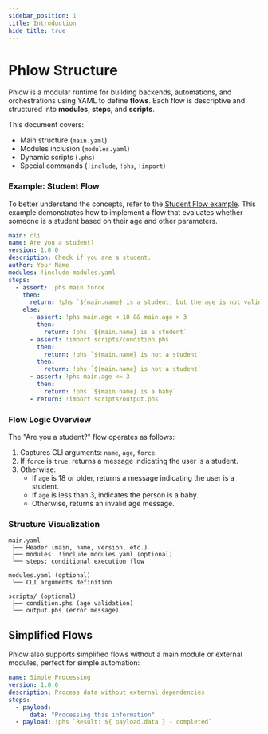 ```yaml
---
sidebar_position: 1
title: Introduction
hide_title: true
---
```

# Phlow Structure

Phlow is a modular runtime for building backends, automations, and orchestrations using YAML to define **flows**. Each flow is descriptive and structured into **modules**, **steps**, and **scripts**.

This document covers:

- Main structure (`main.yaml`)
- Modules inclusion (`modules.yaml`)
- Dynamic scripts (`.phs`)
- Special commands (`!include`, `!phs`, `!import`)

### Example: Student Flow

To better understand the concepts, refer to the [Student Flow example](https://github.com/phlowdotdev/phlow/examples/students). This example demonstrates how to implement a flow that evaluates whether someone is a student based on their age and other parameters.

```yaml
main: cli
name: Are you a student?
version: 1.0.0
description: Check if you are a student.
author: Your Name
modules: !include modules.yaml
steps:
  - assert: !phs main.force
    then:
      return: !phs `${main.name} is a student, but the age is not valid`
    else:
      - assert: !phs main.age < 18 && main.age > 3
        then:
          return: !phs `${main.name} is a student`
      - assert: !import scripts/condition.phs
        then:
          return: !phs `${main.name} is not a student`
        then:
          return: !phs `${main.name} is not a student`
      - assert: !phs main.age <= 3
        then:
          return: !phs `${main.name} is a baby`  
      - return: !import scripts/output.phs
```

###  Flow Logic Overview

The "Are you a student?" flow operates as follows:

1. Captures CLI arguments: `name`, `age`, `force`.
2. If `force` is `true`, returns a message indicating the user is a student.
3. Otherwise:
    - If `age` is 18 or older, returns a message indicating the user is a student.
    - If `age` is less than 3, indicates the person is a baby.
    - Otherwise, returns an invalid age message.


###  Structure Visualization

```
main.yaml
 ├── Header (main, name, version, etc.)
 ├── modules: !include modules.yaml (optional)
 └── steps: conditional execution flow

modules.yaml (optional)
 └── CLI arguments definition

scripts/ (optional)
 ├── condition.phs (age validation)
 └── output.phs (error message)
```

## Simplified Flows

Phlow also supports simplified flows without a main module or external modules, perfect for simple automation:

```yaml
name: Simple Processing
version: 1.0.0
description: Process data without external dependencies
steps:
  - payload:
      data: "Processing this information"
  - payload: !phs `Result: ${ payload.data } - completed`
```
